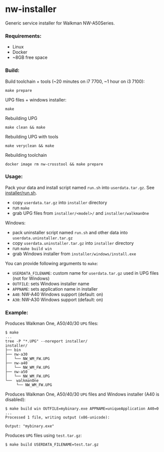 nw-installer
============

Generic service installer for Walkman NW-A50Series.

### Requirements:

- Linux
- Docker
- ~8GB free space

### Build:

Build toolchain + tools (~20 minutes on i7 7700, ~1 hour on i3 7100):

```shell
make prepare
```

UPG files + windows installer:

```shell
make
```

Rebuilding UPG

```shell
make clean && make
```

Rebuilding UPG with tools

```shell
make veryclean && make
```

Rebuilding toolchain

```shell
docker image rm nw-crosstool && make prepare
```

### Usage:

Pack your data and install script named `run.sh` into `userdata.tar.gz`. See [installer/run.sh](./installer/run.sh).

- copy `userdata.tar.gz` into `installer` directory
- run `make`
- grab UPG files from `installer/<model>/` and `installer/walkmanOne`

Windows:

- pack uninstaller script named `run.sh` and other data into `userdata.uninstaller.tar.gz`
- copy `userdata.uninstaller.tar.gz` into `installer` directory
- run `make build win`
- grab Windows installer from `installer/windows/install.exe`

You can provide following arguments to `make`:

- `USERDATA_FILENAME`: custom name for `userdata.tar.gz` used in UPG files (not for Windows)
- `OUTFILE`: sets Windows installer name
- `APPNAME`: sets application name in installer
- `A40`: NW-A40 Windows support (default: on)
- `A30`: NW-A30 Windows support (default: on)

### Example:

Produces Walkman One, A50/40/30 `UPG` files:

```shell
$ make
...
tree -P "*.UPG" --noreport installer/
installer/
├── bin
├── nw-a30
│   └── NW_WM_FW.UPG
├── nw-a40
│   └── NW_WM_FW.UPG
├── nw-a50
│   └── NW_WM_FW.UPG
└──  walkmanOne
     └── NW_WM_FW.UPG
```

Produces Walkman One, A50/40/30 `UPG` files and Windows installer (A40 is disabled):

```shell
$ make build win OUTFILE=mybinary.exe APPNAME=uniqueApplication A40=0
...
Processed 1 file, writing output (x86-unicode):

Output: "mybinary.exe"
```

Produces `UPG` files using `test.tar.gz`:

```shell
$ make build USERDATA_FILENAME=test.tar.gz
```